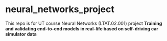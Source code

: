 # neural_networks_project
This repo is for UT course Neural Networks (LTAT.02.001) project **Training and validating end-to-end models in real-life based on self-driving car simulator data**
